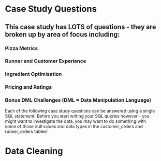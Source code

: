 # Case Study Questions
## This case study has LOTS of questions - they are broken up by area of focus including:

### Pizza Metrics
### Runner and Customer Experience
### Ingredient Optimisation
### Pricing and Ratings
### Bonus DML Challenges (DML = Data Manipulation Language)

Each of the following case study questions can be answered using a single SQL statement.
Before you start writing your SQL queries however - you might want to investigate the data, you may want to do something with some of those null values and data types in the customer_orders and runner_orders tables!

# Data Cleaning
